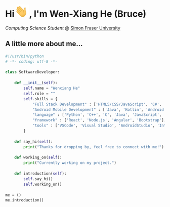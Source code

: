 # Hi <img src="handwaving.gif" alt="DEMO" width="40" height="40" />, I'm Wen-Xiang He (Bruce)

*Computing Science Student* @ [Simon Fraser University](https://www.sfu.ca/)

## A little more about me...

```python
#!/usr/bin/python
# -*- coding: utf-8 -*-

class SoftwareDeveloper:

    def __init__(self):
        self.name = "Wenxiang He"
        self.role = ""
        self.skills = {
            "Full Stack Development" : ['HTML5/CSS/JavaScript', 'C#', 'Node.js', 'Express', 'ASP.NET', 'MySQL', 'SQL Server', 'MongoDB']
            "Android Mobile Development" : ['Java', 'Kotlin', 'Android SDK']
            "language" : ['Python', 'C++', 'C', 'Java', 'JavaScript', 'HTML', 'CSS', 'MySQL', 'SQL Server', 'Kotlin'],
            "framework" : ['React', 'Node.js', 'Angular', 'Bootstrap'],
            "tools" : ['VSCode', 'Visual Studio', 'AndroidStudio', 'Intellij IDEA', 'Git', 'Linux', 'Windows', 'Docker', ]
        }

    def say_hi(self):
        print("Thanks for dropping by, feel free to connect with me!")

    def working_on(self):
        print("Currently working on my project.")

    def introduction(self):
        self.say_hi()
        self.working_on()

me = ()
me.introduction()
